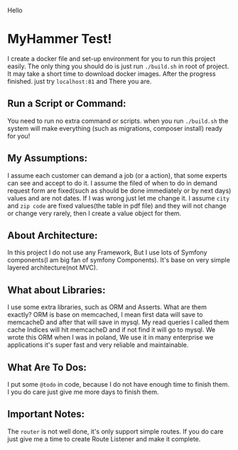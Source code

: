 Hello

MyHammer Test!
===

I create a docker file and set-up environment for you to run this project easily.
The only thing you should do is just run `./build.sh` in root of project.
It may take a short time to download docker images.
After the progress finished. just try `localhost:81` and There you are. 

Run a Script or Command:
---

You need to run no extra command or scripts.
when you run `./build.sh` the system will make everything (such as migrations, composer install) ready for you!

My Assumptions:
---
I assume each customer can demand a job (or a action), that some experts can see and accept to do it. I assume the filed of when to do in demand request form are fixed(such as should be done immediately or by next days) values and are not dates. If I was wrong just let me change it. 
I assume `city` and `zip code` are fixed values(the table in pdf file) and they will not change or change very rarely, then I create a value object for them.

About Architecture:
---
In this project I do not use any Framework, But I use lots of Symfony components(I am big fan of symfony Components).
It's base on very simple layered architecture(not MVC).

What about Libraries:
---
I use some extra libraries, such as ORM and Asserts.
What are them exactly? ORM is base on memcached, I mean first data will save to memcacheD and after that will save in mysql.
My read queries I called them cache Indices will hit memcacheD and if not find it will go to mysql.
We wrote this ORM when I was in poland, We use it in many enterprise we applications it's super fast and very reliable and maintainable.

What Are To Dos:
--
I put some `@todo` in code, because I do not have enough time to finish them. I you do care just give me more days to finish them.
 
Important Notes:
---
The `router` is not well done, it's only support simple routes. If you do care just give me a time to create Route Listener and make it complete. 